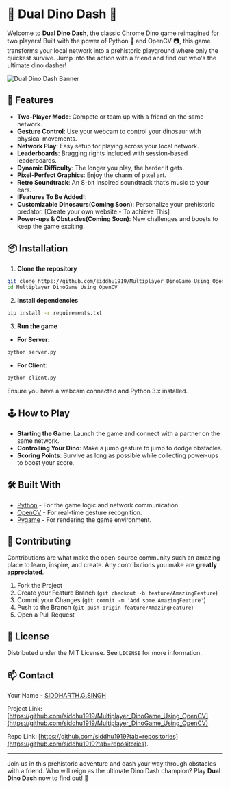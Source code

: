 # 🦖 Dual Dino Dash 🦖

Welcome to **Dual Dino Dash**, the classic Chrome Dino game reimagined for two players! Built with the power of Python 🐍 and OpenCV 📷, this game transforms your local network into a prehistoric playground where only the quickest survive. Jump into the action with a friend and find out who's the ultimate dino dasher!

![Dual Dino Dash Banner](https://i.ytimg.com/vi/50RGCN3by0E/sddefault.jpg?v=5e062c66)

## 🚀 Features

- **Two-Player Mode**: Compete or team up with a friend on the same network.
- **Gesture Control**: Use your webcam to control your dinosaur with physical movements.
- **Network Play**: Easy setup for playing across your local network.
- **Leaderboards**: Bragging rights included with session-based leaderboards.
- **Dynamic Difficulty**: The longer you play, the harder it gets.
- **Pixel-Perfect Graphics**: Enjoy the charm of pixel art.
- **Retro Soundtrack**: An 8-bit inspired soundtrack that’s music to your ears.
- **IFeatures To Be Added!**:
- **Customizable Dinosaurs(Coming Soon)**: Personalize your prehistoric predator. [Create your own website - To achieve This]
- **Power-ups & Obstacles(Coming Soon)**: New challenges and boosts to keep the game exciting.


## 📦 Installation

1. **Clone the repository**

```bash
git clone https://github.com/siddhu1919/Multiplayer_DinoGame_Using_OpenCV.git
cd Multiplayer_DinoGame_Using_OpenCV
```

2. **Install dependencies**

```bash
pip install -r requirements.txt
```

3. **Run the game**
- **For Server**:
```bash
python server.py
```
- **For Client**:
```bash
python client.py
```

Ensure you have a webcam connected and Python 3.x installed.

## 🕹 How to Play

- **Starting the Game**: Launch the game and connect with a partner on the same network.
- **Controlling Your Dino**: Make a jump gesture to jump to dodge obstacles.
- **Scoring Points**: Survive as long as possible while collecting power-ups to boost your score.

## 🛠 Built With

- [Python](https://www.python.org/) - For the game logic and network communication.
- [OpenCV](https://opencv.org/) - For real-time gesture recognition.
- [Pygame](https://www.pygame.org/news) - For rendering the game environment.

## 🤝 Contributing

Contributions are what make the open-source community such an amazing place to learn, inspire, and create. Any contributions you make are **greatly appreciated**.

1. Fork the Project
2. Create your Feature Branch (`git checkout -b feature/AmazingFeature`)
3. Commit your Changes (`git commit -m 'Add some AmazingFeature'`)
4. Push to the Branch (`git push origin feature/AmazingFeature`)
5. Open a Pull Request

## 📝 License

Distributed under the MIT License. See `LICENSE` for more information.

## 📫 Contact

Your Name - [SIDDHARTH.G.SINGH](https://twitter.com/yourtwitter)

Project Link: [https://github.com/siddhu1919/Multiplayer_DinoGame_Using_OpenCV](https://github.com/siddhu1919/Multiplayer_DinoGame_Using_OpenCV)

Repo Link: [https://github.com/siddhu1919?tab=repositories](https://github.com/siddhu1919?tab=repositories).

---

Join us in this prehistoric adventure and dash your way through obstacles with a friend. Who will reign as the ultimate Dino Dash champion? Play **Dual Dino Dash** now to find out! 🌟
